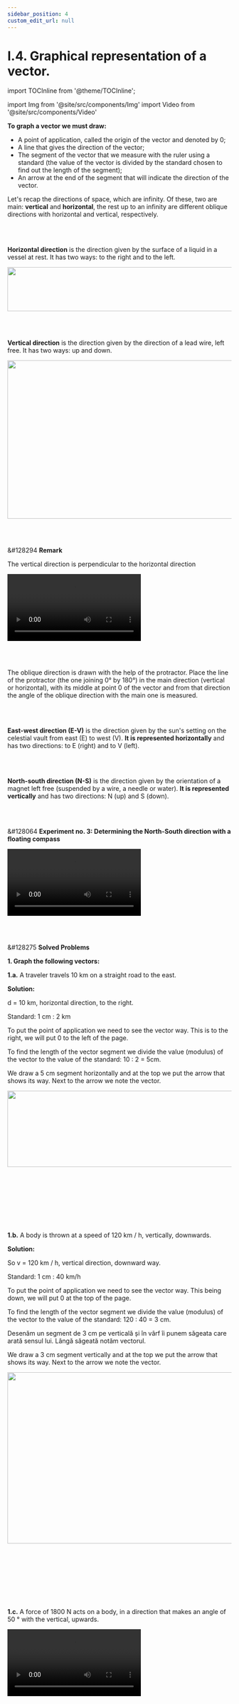 ```yaml
---
sidebar_position: 4
custom_edit_url: null
---
```


# I.4. Graphical representation of a vector.


import TOCInline from '@theme/TOCInline';

<TOCInline toc={toc} />



import Img from '@site/src/components/Img'
import Video from '@site/src/components/Video'



<div class="alert alert--secondary" role="alert">


**To graph a vector we must draw:**

- A point of application, called the origin of the vector and denoted by 0;
- A line that gives the direction of the vector;
- The segment of the vector that we measure with the ruler using a standard (the value of the vector is divided by the standard chosen to find out the length of the segment);
- An arrow at the end of the segment that will indicate the direction of the vector.


Let's recap the directions of space, which are infinity. Of these, two are main: **vertical** and **horizontal**, the rest up to an infinity are different oblique directions with horizontal and vertical, respectively.



</div>



<br></br>



<div class="alert alert--primary" role="alert">


**Horizontal direction** is the direction given by the surface of a liquid in a vessel at rest. It has two ways: to the right and to the left.


<Img className="img-responsive4" src="fizica/clasa7/capitolul1/I-4-graphical-representation-of-a-vector-picture1-horizontal-direction.png" width="1000" height="99" lazy={false} />




</div>


<br></br>

<div class="alert alert--primary" role="alert">


**Vertical direction** is the direction given by the direction of a lead wire, left free. It has two ways: up and down.


<Img className="img-responsive4" src="fizica/clasa7/capitolul1/I-4-graphical-representation-of-a-vector-picture2-vertical-direction.png" width="1000" height="355" lazy={false} />



</div>


<br></br>

<div class="alert alert--secondary" role="alert">

&#128294 **Remark**



The vertical direction is perpendicular to the horizontal direction

<Video src="https://www.youtube.com/embed/Kjga9P8GW4Y" lazy={false} />








</div>


<br></br>


<div class="alert alert--secondary" role="alert">


The oblique direction is drawn with the help of the protractor. Place the line of the protractor (the one joining 0° by 180°) in the main direction (vertical or horizontal), with its middle at point 0 of the vector and from that direction the angle of the oblique direction with the main one is measured.



</div>


<br></br>


<div class="alert alert--primary" role="alert">

**East-west direction (E-V)** is the direction given by the sun's setting on the celestial vault from east (E) to west (V). **It is represented horizontally** and has two directions: to E (right) and to V (left).

</div>


<br></br>



<div class="alert alert--primary" role="alert">

**North-south direction (N-S)** is the direction given by the orientation of a magnet left free (suspended by a wire, a needle or water). **It is represented vertically** and has two directions: N (up) and S (down).


</div>





<br></br>



<div class="alert alert--success" role="alert">

&#128064 **Experiment no. 3: Determining the North-South direction with a floating compass**



<Video src="https://www.youtube.com/embed/X3gLKnJRmJU" />




**Needed materials:**    
A bowl of water, cellophane, scissors, needle, fridge magnet.


<br></br>

**Experiment description:**

- Place the needle on the refrigerator magnet about an hour before performing the experiment and leave it in contact with it to magnetize.
- Fill a bowl with water.
- From a cellophane sheet cut with scissors a sheet 3 cm long and 1 cm wide.
- Place the cellophane sheet on the surface of the water.
- Place the magnetized needle on the cellophane sheet and make sure that the floating needle does not touch the edge of the vessel with water so as not to prevent it from moving freely.
- What do you notice?
  > As soon as you place the magnetized needle on the cellophane sheet, it starts to move and after a while it stabilizes in a certain direction.



<Img className="img-responsive" src="fizica/clasa7/capitolul1/I-4-graphical-representation-of-a-vector-picture3-floating-compass-experiment.jpg" width="1000" height="563" />

<br></br>
<br></br>



**Experiment conclusion:**   
The magnetized needle was oriented in the geographic North-South direction of the Earth.




</div>





<br></br>



<div class="alert alert--warning" role="alert">

&#128275 **Solved Problems**


**1. Graph the following vectors:**

**1.a.** A traveler travels 10 km on a straight road to the east.

**Solution:**

d = 10 km, horizontal direction, to the right.

Standard: 
1 cm : 2 km

To put the point of application we need to see the vector way. This is to the right, we will put 0 to the left of the page.




To find the length of the vector segment we divide the value (modulus) of the vector to the value of the standard: 10 : 2 = 5cm.

We draw a 5 cm segment horizontally and at the top we put the arrow that shows its way. Next to the arrow we note the vector.

<Img className="img-responsive4" src="fizica/clasa7/capitolul1/I-4-graphical-representation-of-a-vector-picture4-solved-problem-graphical-representation-of-a-movement-vector.png" width="1000" height="171" />


<br></br>
<br></br>

<br></br>

**1.b.** A body is thrown at a speed of 120 km / h, vertically, downwards.

**Solution:**

So v = 120 km / h, vertical direction, downward way.

Standard:
1 cm : 40 km/h

To put the point of application we need to see the vector way. This being down, we will put 0 at the top of the page.

To find the length of the vector segment we divide the value (modulus) of the vector to the value of the standard:  120 : 40 = 3 cm.

Desenăm un segment de 3 cm pe verticală și în vârf îi punem săgeata care arată sensul lui. Lângă săgeată notăm vectorul.

We draw a 3 cm segment vertically and at the top we put the arrow that shows its way. Next to the arrow we note the vector.

<Img className="img-responsive4" src="fizica/clasa7/capitolul1/I-4-graphical-representation-of-a-vector-picture5-solved-problem-graphical-representation-of-a-speed-vector.png" width="1000" height="384" />

<br></br>
<br></br>

<br></br>



**1.c.** A force of 1800 N acts on a body, in a direction that makes an angle of 50 ° with the vertical, upwards.


<Video src="https://www.youtube.com/embed/LJU5neT0qd8" />


**Solution:**

So F = 1800 N, direction with an angle of 50 ° with the vertical, upward way.

Standard:
1 cm : 300 N

To put the point of application we need to see the vector way. This being up, we will put 0 at the bottom of the page.

To find the length of the vector segment we divide the value (modulus) of the vector to the value of the standard: 1800 : 300 = 6 cm.


Point the main direction, put the line of the protractor on it, with its middle in 0 and measure the angle of 50° with the vertical. In this oblique direction we draw a 6 cm segment and at the top we put the arrow that shows its way. Next to the arrow we note the vector.


<Img className="img-responsive4" src="fizica/clasa7/capitolul1/I-4-graphical-representation-of-a-vector-picture6-solved-problem-graphical-representation-of-a-force-vector.png" width="1000" height="428" />


<br></br>
<br></br>

<br></br>


**1.d.** A body moves accelerated with an acceleration of 42 m/s<sup>2</sup>, in a direction that makes an angle of 30° with the horizontal, upwards.


**Solution:**

So, a = 42 m/s<sup>2</sup>, in a direction that makes an angle of 30° with the horizontal, upwards.

Standard:
1cm : 6 m/s<sup>2</sup>


To put the point of application we need to see the vector way. This being up, we will put 0 at the bottom of the page.

To find the length of the vector segment we divide the value (modulus) of the vector to the value of the standard: 42 : 6 = 7 cm.


Dotted the main direction, put the line of the protractor on it, with its middle in 0 and measure the angle of 30° with the horizontal. In this oblique direction we draw a 7 cm segment and at the top we put the arrow that shows its way. Next to the arrow we note the vector.


<Img className="img-responsive4" src="fizica/clasa7/capitolul1/I-4-graphical-representation-of-a-vector-picture7-solved-problem-graphical-representation-of-an-acceleration-vector.png" width="1000" height="300" />



<br></br>
<br></br>

<br></br>
<br></br>



**2. Which of the following physical parameters are scalar or vector, respectively?**
- Area (S) - scalar
- Time (t) - scalar
- Acceleration (a) - vector
- Friction force (Ff) - vector
- Temperature (T) - scalar
- Weight force (G) - vector
- Movement (d) - vector



</div>







<br></br>
<br></br>

